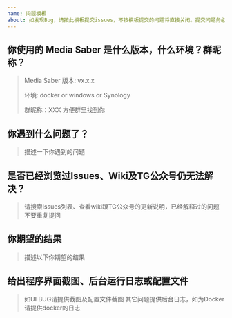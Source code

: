 ```yaml
---
name: 问题模板
about: 如发现Bug，请按此模板提交issues，不按模板提交的问题将直接关闭。提交问题务必描述清楚、附上日志，描述不清导致无法理解和分析的问题也可能会被直接关闭。
---
```


## 你使用的 Media Saber 是什么版本，什么环境？群昵称？

> Media Saber 版本: vx.x.x
>
> 环境: docker or windows or Synology
>
> 群昵称：XXX 方便群里找到你

## 你遇到什么问题了？

> 描述一下你遇到的问题

## 是否已经浏览过Issues、Wiki及TG公众号仍无法解决？

> 请搜索Issues列表、查看wiki跟TG公众号的更新说明，已经解释过的问题不要重复提问


## 你期望的结果

> 描述以下你期望的结果

## 给出程序界面截图、后台运行日志或配置文件

> 如UI BUG请提供截图及配置文件截图
> 其它问题提供后台日志，如为Docker请提供docker的日志
